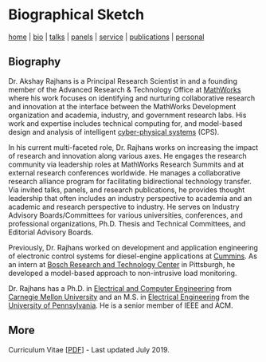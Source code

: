 # Biographical Sketch
[home](index.html) \| [bio](bio.html) \| [talks](talks.html) \| [panels](panels.html) \| [service](service.html) \| [publications](publications.html) \| [personal](personal.html)

## Biography

Dr. Akshay Rajhans is a Principal Research Scientist in and a founding member of the Advanced Research & Technology Office at [MathWorks](https://www.mathworks.com) where his work focuses on identifying and nurturing collaborative research and innovation at the interface between the MathWorks Development organization and academia, industry, and government research labs. His work and expertise includes technical computing for, and model-based design and analysis of intelligent [cyber-physical systems](http://www.mathworks.com/discovery/cyber-physical-systems.html) (CPS). 

In his current multi-faceted role, Dr. Rajhans works on increasing the impact of research and innovation along various axes. He engages the research community via leadership roles at MathWorks Research Summits and at external research conferences worldwide. He manages a collaborative research alliance program for facilitating bidirectional technology transfer. Via invited talks, panels, and research publications, he provides thought leadership that often includes an industry perspective to academia and an academic and research perspective to industry. He serves on Industry Advisory Boards/Committees for various universities, conferences, and professional organizations, Ph.D. Thesis and Technical Committees, and Editorial Advisory Boards.

Previously, Dr. Rajhans worked on development and application engineering of electronic control systems for diesel-engine applications at [Cummins](http://www.cumminsindia.com/). As an intern at [Bosch Research and Technology Center](http://www.bosch.us/content/language1/html/rtc.htm) in Pittsburgh, he developed a model-based approach to non-intrusive load monitoring. 

Dr. Rajhans has a Ph.D. in [Electrical and Computer Engineering](https://www.ece.cmu.edu/) from [Carnegie Mellon University](https://www.cmu.edu/) and an M.S. in [Electrical Engineering](https://www.ese.upenn.edu/) from the [University of Pennsylvania](https://www.ese.upenn.edu/). He is a senior member of IEEE and ACM.

## More
Curriculum Vitae \[[PDF](files/docs/AkshayRajhansCV.pdf)\] - Last updated July 2019.
